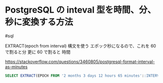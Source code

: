 # PostgreSQL の inteval 型を時間、分、秒に変換する方法

#sql

EXTRACT(epoch from interval) 構文を使う
エポック秒になるので、これを 60 で割ると分
更に 60 で割ると 時間

https://stackoverflow.com/questions/3460805/postgresql-format-interval-as-minutes

```sql
SELECT EXTRACT(EPOCH FROM '2 months 3 days 12 hours 65 minutes'::INTERVAL)/60;
```

